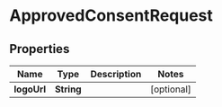 

# ApprovedConsentRequest


## Properties

Name | Type | Description | Notes
------------ | ------------- | ------------- | -------------
**logoUrl** | **String** |  |  [optional]



